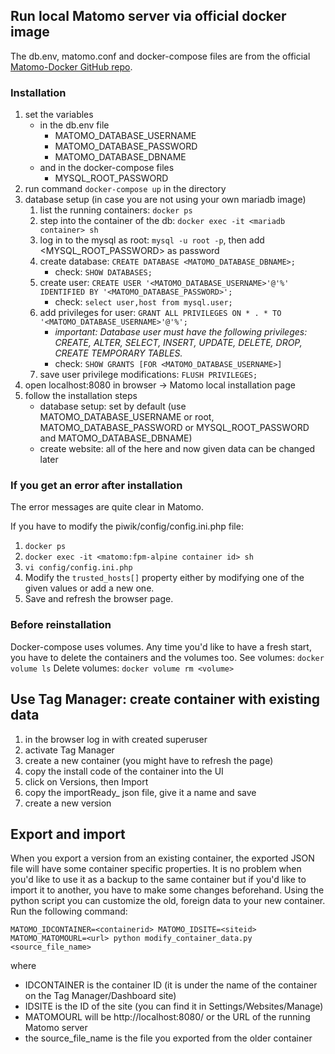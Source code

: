## Run local Matomo server via official docker image

The db.env, matomo.conf and docker-compose files are from the official [Matomo-Docker GitHub repo](https://github.com/matomo-org/docker/tree/master/.examples/nginx).

### Installation
1. set the variables
    * in the db.env file
        * MATOMO_DATABASE_USERNAME
        * MATOMO_DATABASE_PASSWORD
        * MATOMO_DATABASE_DBNAME
    * and in the docker-compose files
        * MYSQL_ROOT_PASSWORD
2. run command `docker-compose up` in the directory
3. database setup (in case you are not using your own mariadb image)
	1. list the running containers: `docker ps`
	2. step into the container of the db: `docker exec -it <mariadb container> sh`
	3. log in to the mysql as root: `mysql -u root -p`, then add <MYSQL_ROOT_PASSWORD> as password
	4. create database: `CREATE DATABASE <MATOMO_DATABASE_DBNAME>;`
		* check: `SHOW DATABASES;`
	5. create user: `CREATE USER '<MATOMO_DATABASE_USERNAME>'@'%' IDENTIFIED BY '<MATOMO_DATABASE_PASSWORD>';`
		* check: `select user,host from mysql.user;`
	6. add privileges for user: `GRANT ALL PRIVILEGES ON * . * TO '<MATOMO_DATABASE_USERNAME>'@'%';`
		* _important: Database user must have the following privileges: CREATE, ALTER, SELECT, INSERT, UPDATE, DELETE, DROP, CREATE TEMPORARY TABLES._
		* check: `SHOW GRANTS [FOR <MATOMO_DATABASE_USERNAME>]`
	7. save user privilege modifications: `FLUSH PRIVILEGES;`
4. open localhost:8080 in browser -> Matomo local installation page
5. follow the installation steps
    * database setup: set by default (use MATOMO_DATABASE_USERNAME or root, MATOMO_DATABASE_PASSWORD or MYSQL_ROOT_PASSWORD and MATOMO_DATABASE_DBNAME)
    * create website: all of the here and now given data can be changed later

### If you get an error after installation
The error messages are quite clear in Matomo.

If you have to modify the piwik/config/config.ini.php file:
1. `docker ps`
2. `docker exec -it <matomo:fpm-alpine container id> sh`
3. `vi config/config.ini.php`
4. Modify the `trusted_hosts[]` property either by modifying one of the given values or add a new one.
5. Save and refresh the browser page.

### Before reinstallation
Docker-compose uses volumes. Any time you'd like to have a fresh start, you have to delete the containers and the volumes too.
See volumes: `docker volume ls`
Delete volumes: `docker volume rm <volume>`

## Use Tag Manager: create container with existing data
1. in the browser log in with created superuser
2. activate Tag Manager
3. create a new container (you might have to refresh the page)
4. copy the install code of the container into the UI
4. click on Versions, then Import
5. copy the importReady_ json file, give it a name and save
6. create a new version

## Export and import
When you export a version from an existing container, the exported JSON file will have some container specific properties. It is no problem when you'd like to use it as a backup to the same container but if you'd like to import it to another, you have to make some changes beforehand.
Using the python script you can customize the old, foreign data to your new container. Run the following command:
```
MATOMO_IDCONTAINER=<containerid> MATOMO_IDSITE=<siteid> MATOMO_MATOMOURL=<url> python modify_container_data.py <source_file_name>
```
where
* IDCONTAINER is the container ID (it is under the name of the container on the Tag Manager/Dashboard site)
* IDSITE is the ID of the site (you can find it in Settings/Websites/Manage)
* MATOMOURL will be http://localhost:8080/ or the URL of the running Matomo server
* the source_file_name is the file you exported from the older container

